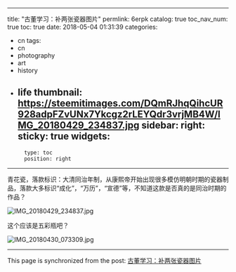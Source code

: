 
---
title: "古董学习：补两张瓷器图片"
permlink: 6erpk
catalog: true
toc_nav_num: true
toc: true
date: 2018-05-04 01:31:39
categories:
- cn
tags:
- cn
- photography
- art
- history
- life
thumbnail: https://steemitimages.com/DQmRJhqQihcUR928adpFZvUNx7Ykcgz2rLEYQdr3vrjMB4W/IMG_20180429_234837.jpg
sidebar:
    right:
        sticky: true
widgets:
    -
        type: toc
        position: right
---


青花瓷，落款标识：大清同治年制，从康熙帝开始出现很多模仿明朝时期的瓷器制品，落款大多标识“成化”，“万历”，“宣德”等，不知道这款是否真的是同治时期的作品？

![IMG_20180429_234837.jpg](https://steemitimages.com/DQmRJhqQihcUR928adpFZvUNx7Ykcgz2rLEYQdr3vrjMB4W/IMG_20180429_234837.jpg)


这个应该是五彩瓶吧？

![IMG_20180430_073309.jpg](https://steemitimages.com/DQmYBpLEAjCjvC1GqLMoxJ27YLKbA8mWJFPNrBjd2yuyYni/IMG_20180430_073309.jpg)

- - -

This page is synchronized from the post: [古董学习：补两张瓷器图片](https://steemit.com/@andrewma/6erpk)
